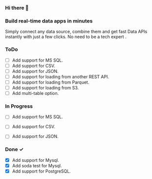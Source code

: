### Hi there 👋

### Build real-time data apps in minutes
Simply connect any data source, combine them and get fast Data APIs instantly with just a few clicks. No need to be a tech expert .

### ToDo

- [ ] Add support for MS SQL.  
- [ ] Add support for CSV.
- [ ] Add support for JSON.
- [ ] Add support for loading from another REST API.
- [ ] Add support for loading from Parquet.
- [ ] Add support for loading from S3.
- [ ] Add multi-table option.

### In Progress

- [ ] Add support for MS SQL.  
- [ ] Add support for CSV.
- [ ] Add support for JSON.
  

### Done ✓

- [x] Add support for Mysql.  
- [x] Add soda test for Mysql.  
- [x] Add support for PostgreSQL.
